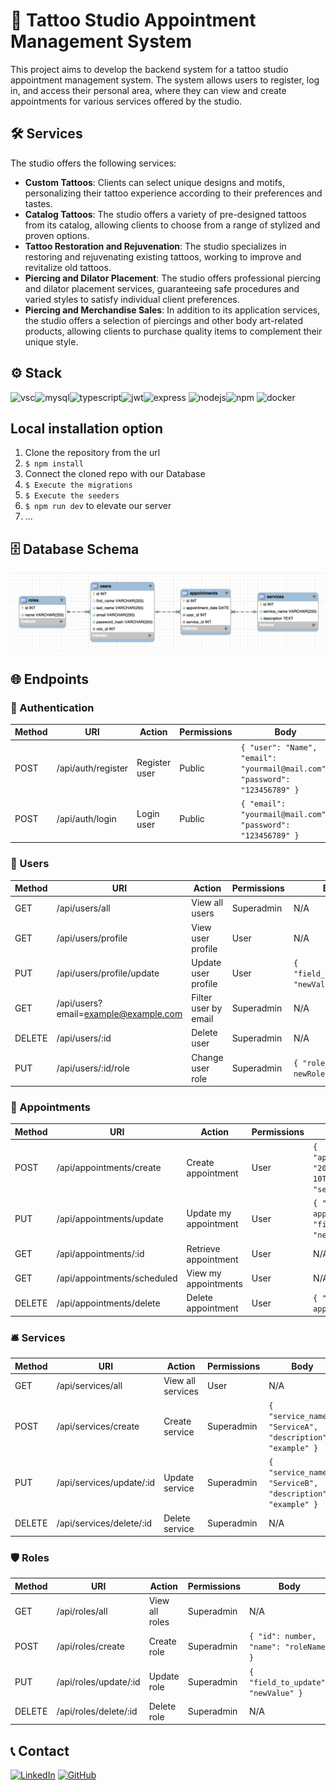 # 🏢 Tattoo Studio Appointment Management System

This project aims to develop the backend system for a tattoo studio appointment management system. The system allows users to register, log in, and access their personal area, where they can view and create appointments for various services offered by the studio.

## 🛠️ Services

The studio offers the following services:

- **Custom Tattoos**: Clients can select unique designs and motifs, personalizing their tattoo experience according to their preferences and tastes.
- **Catalog Tattoos**: The studio offers a variety of pre-designed tattoos from its catalog, allowing clients to choose from a range of stylized and proven options.
- **Tattoo Restoration and Rejuvenation**: The studio specializes in restoring and rejuvenating existing tattoos, working to improve and revitalize old tattoos.
- **Piercing and Dilator Placement**: The studio offers professional piercing and dilator placement services, guaranteeing safe procedures and varied styles to satisfy individual client preferences.
- **Piercing and Merchandise Sales**: In addition to its application services, the studio offers a selection of piercings and other body art-related products, allowing clients to purchase quality items to complement their unique style.

## ⚙️ Stack

<img alt="vsc" src="https://img.shields.io/badge/VSCode-0078D4?style=for-the-badge&logo=visual%20studio%20code&logoColor=white"><img alt="mysql" src="https://img.shields.io/badge/MySQL-005C84?style=for-the-badge&logo=mysql&logoColor=white"><img alt="typescript" src="https://img.shields.io/badge/TypeScript-007ACC?style=for-the-badge&logo=typescript&logoColor=white"><img alt="jwt" src="https://img.shields.io/badge/JWT-000000?style=for-the-badge&logo=JSON%20web%20tokens&logoColor=white"><img alt= "express" src="https://img.shields.io/badge/Express%20js-000000?style=for-the-badge&logo=express&logoColor=white"> <img alt="nodejs" src="https://img.shields.io/badge/Node%20js-339933?style=for-the-badge&logo=nodedotjs&logoColor=white"><img alt="npm" src="https://img.shields.io/badge/npm-CB3837?style=for-the-badge&logo=npm&logoColor=white"> <img alt="docker" src="https://img.shields.io/badge/Docker-2CA5E0?style=for-the-badge&logo=docker&logoColor=white">

## Local installation option

1. Clone the repository from the url
2. `$ npm install`
3. Connect the cloned repo with our Database
4. `$ Execute the migrations`
5. `$ Execute the seeders`
6. `$ npm run dev` to elevate our server
7. ...

## 🗄️ Database Schema

<img src="./img/DB_Schema.png">

## 🌐 Endpoints

### 🔑 Authentication
| Method | URI                    | Action           | Permissions | Body                                            |
|--------|------------------------|------------------|-------------|-------------------------------------------------|
| POST   | /api/auth/register     | Register user    | Public      | `{ "user": "Name", "email": "yourmail@mail.com", "password": "123456789" }` |
| POST   | /api/auth/login        | Login user       | Public      | `{ "email": "yourmail@mail.com", "password": "123456789" }`                |

### 👥 Users
| Method | URI                               | Action              | Permissions | Body                                            |
|--------|-----------------------------------|---------------------|-------------|-------------------------------------------------|
| GET    | /api/users/all                    | View all users      | Superadmin  | N/A                                             |
| GET    | /api/users/profile                | View user profile   | User        | N/A                                             |
| PUT    | /api/users/profile/update         | Update user profile | User        | `{ "field_to_update": "newValue" }`              |
| GET    | /api/users?email=example@example.com | Filter user by email | Superadmin | N/A                                             |
| DELETE | /api/users/:id                    | Delete user         | Superadmin  | N/A                                             |
| PUT    | /api/users/:id/role               | Change user role    | Superadmin  | `{ "role_id": newRoleId }`                      |

### 📅 Appointments
| Method | URI                              | Action                | Permissions | Body                                            |
|--------|----------------------------------|-----------------------|-------------|-------------------------------------------------|
| POST   | /api/appointments/create         | Create appointment    | User        | `{ "appointment_date": "2024-07-10T15:30:00Z", "service_id": 2 }` |
| PUT    | /api/appointments/update         | Update my appointment | User        | `{ "id": appointmentId, "fieldToUpdate": "newValue" }` |
| GET    | /api/appointments/:id            | Retrieve appointment  | User        | N/A                                             |
| GET    | /api/appointments/scheduled      | View my appointments  | User        | N/A                                             |
| DELETE | /api/appointments/delete         | Delete appointment    | User        | `{ "id": appointmentId }`                       |

### 🛎️ Services
| Method | URI                        | Action            | Permissions | Body                                            |
|--------|----------------------------|-------------------|-------------|-------------------------------------------------|
| GET    | /api/services/all          | View all services | User        | N/A                                             |
| POST   | /api/services/create       | Create service    | Superadmin  | `{ "service_name": "ServiceA", "description": "example" }` |
| PUT    | /api/services/update/:id   | Update service    | Superadmin  | `{ "service_name": "ServiceB", "description": "example" }` |
| DELETE | /api/services/delete/:id   | Delete service    | Superadmin  | N/A                                             |

### 🛡️ Roles
| Method | URI                         | Action         | Permissions | Body                                            |
|--------|-----------------------------|----------------|-------------|-------------------------------------------------|
| GET    | /api/roles/all              | View all roles | Superadmin  | N/A                                             |
| POST   | /api/roles/create           | Create role    | Superadmin  | `{ "id": number, "name": "roleName" }`          |
| PUT    | /api/roles/update/:id       | Update role    | Superadmin  | `{ "field_to_update": "newValue" }`              |
| DELETE | /api/roles/delete/:id       | Delete role    | Superadmin  | N/A                                             |

## 📞 Contact

<a href=https://www.linkedin.com/in/morena-peralta-almada target="blank">![LinkedIn](https://img.shields.io/badge/LinkedIn-0077B5?style=for-the-badge&logo=linkedin&logoColor=white)</a> <a href=https://www.github.com/More-Pe target="blank">![GitHub](https://img.shields.io/badge/GitHub-100000?style=for-the-badge&logo=github&logoColor=white)</a>
